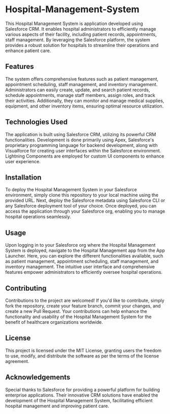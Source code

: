 # Hospital-Management-System

This Hospital Management System is application developed using Salesforce CRM. It enables hospital administrators to efficiently manage various aspects of their facility, including patient records, appointments, staff management. By leveraging the Salesforce platform, the system provides a robust solution for hospitals to streamline their operations and enhance patient care.

## Features

The system offers comprehensive features such as patient management, appointment scheduling, staff management, and inventory management. Administrators can easily create, update, and search patient records, schedule appointments, manage staff members, assign roles, and track their activities. Additionally, they can monitor and manage medical supplies, equipment, and other inventory items, ensuring optimal resource utilization.

## Technologies Used

The application is built using Salesforce CRM, utilizing its powerful CRM functionalities. Development is done primarily using Apex, Salesforce's proprietary programming language for backend development, along with Visualforce for creating user interfaces within the Salesforce environment. Lightning Components are employed for custom UI components to enhance user experience.

## Installation

To deploy the Hospital Management System in your Salesforce environment, simply clone this repository to your local machine using the provided URL. Next, deploy the Salesforce metadata using Salesforce CLI or any Salesforce deployment tool of your choice. Once deployed, you can access the application through your Salesforce org, enabling you to manage hospital operations seamlessly.

## Usage

Upon logging in to your Salesforce org where the Hospital Management System is deployed, navigate to the Hospital Management app from the App Launcher. Here, you can explore the different functionalities available, such as patient management, appointment scheduling, staff management, and inventory management. The intuitive user interface and comprehensive features empower administrators to efficiently oversee hospital operations.

## Contributing

Contributions to the project are welcomed! If you'd like to contribute, simply fork the repository, create your feature branch, commit your changes, and create a new Pull Request. Your contributions can help enhance the functionality and usability of the Hospital Management System for the benefit of healthcare organizations worldwide.

## License

This project is licensed under the MIT License, granting users the freedom to use, modify, and distribute the software as per the terms of the license agreement.

## Acknowledgements

Special thanks to Salesforce for providing a powerful platform for building enterprise applications. Their innovative CRM solutions have enabled the development of the Hospital Management System, facilitating efficient hospital management and improving patient care.
